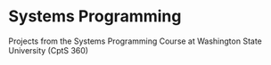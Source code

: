# Systems Programming

Projects from the Systems Programming Course at Washington State University (CptS 360)
